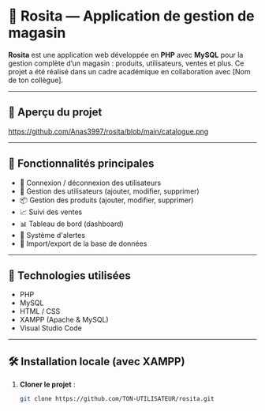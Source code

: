 # 🛒 Rosita — Application de gestion de magasin

**Rosita** est une application web développée en **PHP** avec **MySQL** pour la gestion complète d’un magasin : produits, utilisateurs, ventes et plus. Ce projet a été réalisé dans un cadre académique en collaboration avec [Nom de ton collègue].

---

## 📸 Aperçu du projet

https://github.com/Anas3997/rosita/blob/main/catalogue.png

---

## 🚀 Fonctionnalités principales

- 🔐 Connexion / déconnexion des utilisateurs
- 👤 Gestion des utilisateurs (ajouter, modifier, supprimer)
- 📦 Gestion des produits (ajouter, modifier, supprimer)
- 📈 Suivi des ventes
- 📊 Tableau de bord (dashboard)
- 🔔 Système d'alertes
- 📁 Import/export de la base de données

---

## 🧰 Technologies utilisées

- PHP
- MySQL
- HTML / CSS
- XAMPP (Apache & MySQL)
- Visual Studio Code

---

## 🛠️ Installation locale (avec XAMPP)

1. **Cloner le projet** :
   ```bash
   git clone https://github.com/TON-UTILISATEUR/rosita.git

